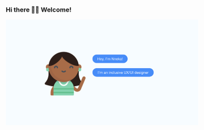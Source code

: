 ### Hi there 👋🏾 Welcome! 

[![Nneka Nnagbo](https://github.com/nnekannagbo/nnekannagbo/blob/master/bio.png?raw=true)](https://nneknnagbo.github.io)

<!--
**nnekannagbo/nnekannagbo** is a ✨ _special_ ✨ repository because its `README.md` (this file) appears on your GitHub profile.

Here are some ideas to get you started:

- 🔭 I’m currently working on ...
- 🌱 I’m currently learning ...
- 👯 I’m looking to collaborate on ...
- 🤔 I’m looking for help with ...
- 💬 Ask me about ...
- 📫 How to reach me: ...
- 😄 Pronouns: ...
- ⚡ Fun fact: ...
-->


